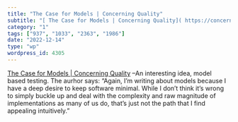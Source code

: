 ```yaml
---
title: "The Case for Models | Concerning Quality"
subtitle: "[ The Case for Models | Concerning Quality]( https://concerningquality.com/models/) –An interesting ..."
category: "1"
tags: ["937", "1033", "2363", "1986"]
date: "2022-12-14"
type: "wp"
wordpress_id: 4305
---
```

[ The Case for Models | Concerning Quality]( https://concerningquality.com/models/) –An interesting idea, model based testing. The aurhor says: “Again, I’m writing about models because I have a deep desire to keep software minimal. While I don’t think it’s wrong to simply buckle up and deal with the complexity and raw magnitude of implementations as many of us do, that’s just not the path that I find appealing intuitively.”